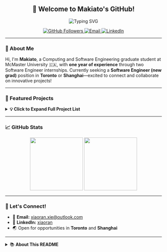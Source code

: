 <h2 align="center">🤖 Welcome to Makiato's GitHub!</h2>

<p align="center">
  <img src="https://readme-typing-svg.demolab.com?font=Fira+Code&duration=3000&pause=1000&center=true&vCenter=true&multiline=true&width=700&height=45&lines=Hi%2C+I'm+Makiato!+Aspiring+AI+Engineer!" alt="Typing SVG" />
</p>

<p align="center">
  <a href="https://github.com/Makiato1999">
    <img src="https://img.shields.io/github/followers/Makiato1999?label=Follow&style=social" alt="GitHub Followers" />
  </a>
  <a href="mailto:xiaoran.xie@outlook.com">
    <img src="https://img.shields.io/badge/Email-xiaoran.xie%40outlook.com-blue?logo=gmail" alt="Email" />
  </a>
  <a href="https://www.linkedin.com/in/xiaoran-shawn-xie-3a305720a/">
    <img src="https://img.shields.io/badge/LinkedIn-xiaoran-blue?logo=linkedin" alt="LinkedIn" />
  </a>
</p>

---

### 👋 About Me

Hi, I'm **Makiato**, a Computing and Software Engineering graduate student at McMaster University 🇨🇦, with **one year of experience** through two Software Engineer internships. Currently seeking a **Software Engineer (new grad)** position in **Toronto** or **Shanghai**—excited to connect and collaborate on innovative projects!

---

### 🚀 Featured Projects

<details>
<summary><b>💡 Click to Expand Full Project List</b></summary>

- [**CouponCenter**](https://github.com/Makiato1999/CouponCenter): Discount & Coupon Marking Platform  
  <sub>Microservice · SpringBoot · SpringCloud · Nacos · OpenFeign</sub>
- [**PayPlus**](https://github.com/Makiato1999/PayPlus): Payment Platform  
  <sub>SpringBoot · MyBatis · MySQL · Docker · MVC · DDD</sub>
- [**Dynamic ThreadPool**](https://github.com/Makiato1999/Dynamic-ThreadPool): Spring Starter  
  <sub>SpringBoot · DDD · Redis · Docker</sub>
- [**ChatBot-API**](https://github.com/Makiato1999/ChatBot-api): GitHub Issues Q&A AI Assistant  
  <sub>SpringBoot · DDD · OpenAI/ChatGPT · Docker</sub>
- [**EduManageSystem**](https://github.com/Makiato1999/EduManageSystem): Student Education Management  
  <sub>SpringBoot · SpringJPA · MySQL · Thymeleaf</sub>
- [**MacRun-MicroService**](https://github.com/Makiato1999/MacRun-MicroService): Workout App on Campus  
  <sub>Microservice · SpringBoot · RabbitMQ · Docker</sub>
- [**StrokePredict-DataScience**](https://github.com/Makiato1999/StrokePredict-DataScience): Risk of Stroke Predictor  
  <sub>Data Science · Machine Learning</sub>
- [**Todo-List-Warehouse**](https://github.com/Makiato1999/Todo-List-Warehouse): Personal Todo List App  
  <sub>Bootstrap · Node.js · Express.js · MongoDB · Mongoose · Heroku</sub>
- [**COMP4710_Yelp**](https://github.com/Makiato1999/COMP4710_Yelp): Sentiment Analysis on Yelp Reviews  
  <sub>Data Mining · Machine Learning</sub>
- [**ARS**](https://github.com/Makiato1999/ARS): Canadian Airline Reservation System  
  <sub>Android</sub>
- [**ESN-echo-state-network**](https://github.com/Makiato1999/ESN-echo-state-network): Echo State Network  
  <sub>Machine Learning</sub>
- [**exFAT-reader**](https://github.com/Makiato1999/exFAT-reader): exFAT File System Reader  
  <sub>Operating Systems · File System</sub>
- [**MLFQ-CPU-Scheduling**](https://github.com/Makiato1999/MLFQ-CPU-Scheduling): Multi-level Feedback Queue Scheduling  
  <sub>Operating Systems · CPU Scheduling</sub>

</details>

---

### 📈 GitHub Stats

<p align="center">
  <img src="https://github-readme-stats.vercel.app/api?username=Makiato1999&show_icons=true&hide=issues&theme=default" height="170" />
  <img src="https://github-readme-stats.vercel.app/api/top-langs/?username=Makiato1999&layout=compact&hide=html&theme=default" height="170" />
</p>

---

### 🤝 Let's Connect!

- 📧 **Email:** xiaoran.xie@outlook.com  
- 💼 **LinkedIn:** [xiaoran](https://www.linkedin.com/in/xiaoran-shawn-xie-3a305720a/)
- 🌏 Open for opportunities in **Toronto** and **Shanghai**

---

<details>
<summary>📚 <b>About This README</b></summary>
<sup>
Last update: 2024-07-12  
If you like my work, feel free to ⭐ my projects or connect with me!
</sup>
</details>
